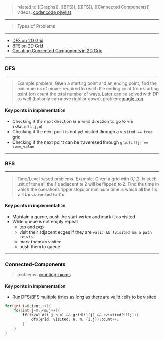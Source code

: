> related to [[Graphs]], [[BFS]], [[DFS]], [[Connected Components]]
> videos: [codencode playlist](https://www.youtube.com/playlist?list=PL5DyztRVgtRVLwNWS7Rpp4qzVVHJalt22)
----
> Types of Problems
------
- [DFS on 2D Grid](#DFS)
- [BFS on 2D Grid](#BFS)
- [Counting Connected Components in 2D Grid](#Connected-Components)
----
### DFS
---
> Example problem: Given a starting point and an ending point, find the minimum no of moves required to reach the ending point from starting point (or) count the total number of ways. Later can be solved with DP as well (but only can move right or down).
> problem: [jungle-run](https://www.hackerearth.com/practice/algorithms/graphs/depth-first-search/practice-problems/algorithm/jungle-run/) 

#### Key points in implementation

- Checking if the next direction is a valid direction to go to via `isValid(i,j,n)`
- Checking if the next point is not yet visited through a `visited == true` grid
- Checking if the next point can be traveresed through `grid[i][j] == some_value`
---
### BFS
---
> Time/Level based problems. Example. Given a grid with 0,1,2. In each unit of time all the 1's adjacent to 2 will be flipped to 2. Find the time in which the operations ripple stops or minimum time in which all the 1's will be converted to 2's

#### Key points in implementation

- Maintain a queue, push the start vertex and mark it as visited
- While queue is not empty repeat
	- top and pop
	- visit their adjacent edges if they are `valid && !visited && a path exists`
	- mark them as visited
	- push them to queue



---
### Connected-Components
> problems: [counting-rooms](https://cses.fi/problemset/task/1192/) 

#### Key points in implementation

- Run DFS/BFS multiple times as long as there are valid cells to be visited
```C++
for(int i=0;i<n;i++){
	for(int j=0;j<m;j++){
		if(isValid(i,j,n,m) && grid[i][j] && !visited[i][j]){
			dfs(grid, visited, n, m, {i,j});count++;
		}
	}
}
```



